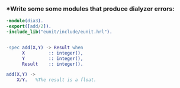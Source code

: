 ### *Write some some modules that produce dialyzer errors:


```erlang
-module(dia3).
-export([add/2]).
-include_lib("eunit/include/eunit.hrl").


-spec add(X,Y) -> Result when
      X         :: integer(),
      Y         :: integer(),
      Result    :: integer().

add(X,Y) ->
    X/Y.   %The result is a float.
    
```
